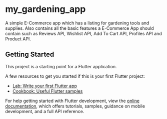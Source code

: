 # my_gardening_app

A simple E-Commerce app which has a listing for gardening tools and supplies. Also contains all the basic features a E-Commerce App should contain such as Reviews API, Wishlist API, Add To Cart API, Profiles API and Product API.

## Getting Started

This project is a starting point for a Flutter application.

A few resources to get you started if this is your first Flutter project:

- [Lab: Write your first Flutter app](https://docs.flutter.dev/get-started/codelab)
- [Cookbook: Useful Flutter samples](https://docs.flutter.dev/cookbook)

For help getting started with Flutter development, view the
[online documentation](https://docs.flutter.dev/), which offers tutorials,
samples, guidance on mobile development, and a full API reference.
